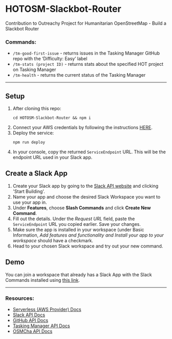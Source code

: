 # HOTOSM-Slackbot-Router
Contribution to Outreachy Project for Humanitarian OpenStreetMap - Build a Slackbot Router

### Commands:
- `/tm-good-first-issue` - returns issues in the Tasking Manager GitHub repo with the ‘Difficulty: Easy’ label
- `/tm-stats (project ID)` - returns stats about the specified HOT project on Tasking Manager
- `/tm-health` - returns the current status of the Tasking Manager
---
## Setup
1. After cloning this repo:
   ```
   cd HOTOSM-Slackbot-Router && npm i
   ```
2. Connect your AWS credentials by following the instructions [HERE](https://serverless.com/framework/docs/providers/aws/guide/credentials/
).
3. Deploy the service:
    ```
    npm run deploy
    ```
4. In your console, copy the returned `ServiceEndpoint` URL. This will be the endpoint URL used in your Slack app.

## Create a Slack App
1. Create your Slack app by going to the [Slack API website](https://api.slack.com/) and clicking 'Start Building'.
2. Name your app and choose the desired Slack Workspace you want to use your app in.
3. Under **Features**, choose **Slash Commands** and click **Create New Command**.
4. Fill out the details. Under the *Request URL* field, paste the `ServiceEndpoint` URL you copied earlier. Save your changes.
5. Make sure the app is installed in your workspace (under Basic Information, **Add features and functionality* and *Install your app to your workspace** should have a checkmark.
6. Head to your chosen Slack workspace and try out your new command.

## Demo
You can join a workspace that already has a Slack App with the Slack Commands installed using [this link](https://join.slack.com/t/andriasworkspace/shared_invite/zt-cyo248fa-bnUfvNRp6oZCOelOa1Vpkw).


---
### Resources:
- [Serverless (AWS Provider) Docs](https://serverless.com/framework/docs/providers/aws/)
- [Slack API Docs](https://api.slack.com/#read_the_docs)
- [GitHub API Docs](https://developer.github.com/v3/)
- [Tasking Manager API Docs](https://tasks.hotosm.org/api-docs)
- [OSMCha API Docs](https://osmcha.org/api-docs/)
